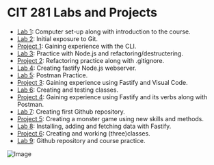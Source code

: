 # CIT 281 Labs and Projects

- [Lab 1](https://lorenagarci.github.io/cit281-lab1/): Computer set-up along with introduction to the course.
- [Lab 2](https://lorenagarci.github.io/cit281-lab2/): Initial exposure to Git.
- [Project 1](https://lorenagarci.github.io/cit281-project1/): Gaining experience with the CLI.
- [Lab 3](https://lorenagarci.github.io/cit281-lab3/): Practice with Node.js and refactoring/destructering.
- [Project 2](https://github.com/lorenagarci/cit281/tree/main/p2): Refactoring practice along with .gitignore.
- [Lab 4](https://github.com/lorenagarci/cit281/tree/main/p3/lab-04): Creating fastify Node.js webserver.
- [Lab 5](https://github.com/lorenagarci/cit281/tree/main/p4/lab-05): Postman Practice.
- [Project 3](https://github.com/lorenagarci/cit281/tree/main/p3): Gaining experience using Fastify and Visual Code.
- [Lab 6](https://github.com/lorenagarci/cit281/tree/main/p5): Creating and testing classes.
- [Project 4](https://github.com/lorenagarci/cit281/tree/main/p4): Gaining experience using Fastify and its verbs along with Postman.
- [Lab 7](https://github.com/lorenagarci/cit281/tree/main/p6): Creating first Github repository.
- [Project 5](https://github.com/lorenagarci/cit281/tree/main/p5): Creating a monster game using new skills and methods.
- [Lab 8](https://github.com/lorenagarci/cit281/tree/main/p7): Installing, adding and fetching data with Fastify.
- [Project 6](https://github.com/lorenagarci/cit281/tree/main/p6): Creating and working (three)classes.
- [Lab 9](https://github.com/lorenagarci/cit281/tree/main/p7): Github repository and course practice.

<img src="imagegit.jpg" alt="Image">
